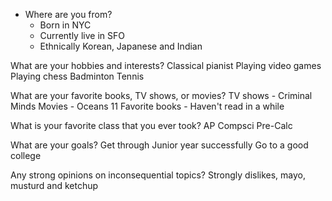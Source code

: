 * Where are you from?
  * Born in NYC
  * Currently live in SFO
  * Ethnically Korean, Japanese and Indian
  
What are your hobbies and interests?
  Classical pianist
  Playing video games
  Playing chess
  Badminton
  Tennis
  
What are your favorite books, TV shows, or movies?
  TV shows - Criminal Minds
  Movies - Oceans 11
  Favorite books - Haven't read in a while
  
What is your favorite class that you ever took?
  AP Compsci
  Pre-Calc
  
What are your goals?
  Get through Junior year successfully
  Go to a good college
  
Any strong opinions on inconsequential topics? 
  Strongly dislikes, mayo, musturd and ketchup
